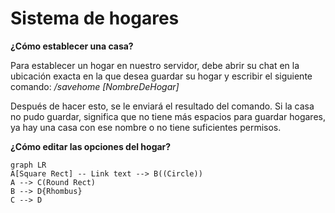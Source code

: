 # Sistema de hogares

**¿Cómo establecer una casa?**

Para establecer un hogar en nuestro servidor, debe abrir su chat en la ubicación exacta en la que desea guardar su hogar y escribir el siguiente comando: */savehome [NombreDeHogar]*

Después de hacer esto, se le enviará el resultado del comando. Si la casa no pudo guardar, significa que no tiene más espacios para guardar hogares, ya hay una casa con ese nombre o no tiene suficientes permisos.

**¿Cómo editar las opciones del hogar?**



```mermaid
graph LR
A[Square Rect] -- Link text --> B((Circle))
A --> C(Round Rect)
B --> D{Rhombus}
C --> D
```
